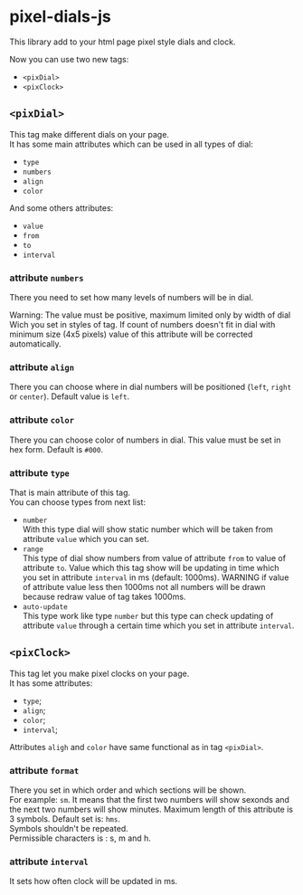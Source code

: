 # pixel-dials-js

This library add to your html page pixel style dials and clock.

Now you can use two new tags:

* `<pixDial>`
* `<pixClock>`

## `<pixDial>`

This tag make different dials on your page.  
It has some main attributes which can be used in all types of dial:

* `type`
* `numbers`
* `align`
* `color`

And some others attributes:

* `value`
* `from`
* `to`
* `interval`

### attribute `numbers`

There you need to set how many levels of numbers will be in dial.

Warning: The value must be positive, maximum limited only by width of dial Wich you set in styles of tag. If count of numbers doesn't fit in dial with minimum size (4x5 pixels) value of this attribute will be corrected automatically.

### attribute `align`

There you can choose where in dial numbers will be positioned (`left`, `right` or `center`). Default value is `left`.

### attribute `color`

There you can choose color of numbers in dial. This value must be set in hex form. Default is `#000`.

### attribute `type`

That is main attribute of this tag.  
You can choose types from next list:

* `number`  
    With this type dial will show static number which will be taken from  attribute `value` which you can set.
* `range`  
    This type of dial show numbers from value of attribute `from` to value of attribute `to`. Value which this tag show will be updating in time which you set in attribute `interval` in ms (default: 1000ms). WARNING if value of attribute value less then 1000ms not all numbers will be drawn because redraw value of tag takes 1000ms.
* `auto-update`  
    This type work like type `number` but this type can check updating of attribute `value` through a certain time which you set in attribute `interval`.

## `<pixClock>`

This tag let you make pixel clocks on your page.  
It has some attributes:

* `type`;
* `align`;
* `color`;
* `interval`;

Attributes `aligh` and `color` have same functional as in tag `<pixDial>`.

### attribute `format`

There you set in which order and which sections will be shown.  
For example: `sm`. It means that the first two numbers will show sexonds and the next two  numbers will show minutes. Maximum length of this attribute is 3 symbols. Default set is: `hms`.  
Symbols shouldn't be repeated.  
Permissible characters is : s, m and h.

### attribute `interval`

It sets how often clock will be updated in ms.
